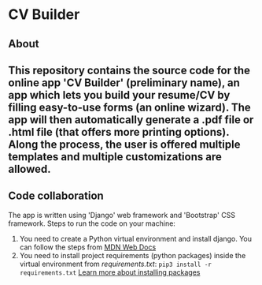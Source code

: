 # CV Builder
## About

This repository contains the source code for the online app 'CV Builder' (preliminary name), an app which lets you build your resume/CV by filling easy-to-use forms (an online wizard). The app will then automatically generate a .pdf file or .html file (that offers more printing options). Along the process, the user is offered multiple templates and multiple customizations are allowed.
---
## Code collaboration
The app is written using 'Django' web framework and 'Bootstrap' CSS framework. 
Steps to run the code on your machine:
1. You need to create a Python virtual environment and install django. You can follow the steps from [MDN Web Docs](https://developer.mozilla.org/en-US/docs/Learn/Server-side/Django/development_environment)
2. You need to install project requirements (python packages) inside the virtual environment from *requirements.txt*: `pip3 install -r requirements.txt`
[Learn more about installing packages](https://packaging.python.org/tutorials/installing-packages/)